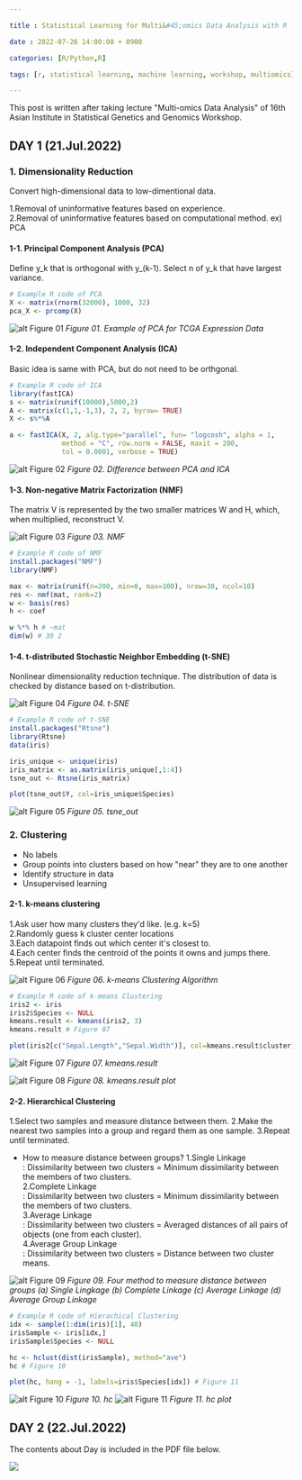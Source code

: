 ```yaml
---

title : Statistical Learning for Multi&#45;omics Data Analysis with R

date : 2022-07-26 14:00:00 + 0900

categories: [R/Python,R]

tags: [r, statistical learning, machine learning, workshop, multiomics]

---
```


This post is written after taking lecture "Multi-omics Data Analysis" of 16th Asian Institute in Statistical Genetics and Genomics Workshop.

## DAY 1 (21.Jul.2022)

### 1. Dimensionality Reduction

Convert high-dimensional data to low-dimentional data. 

1.Removal of uninformative features based on experience.  
2.Removal of uninformative features based on computational method. ex) PCA

#### 1-1. Principal Component Analysis (PCA)
Define y_k that is orthogonal with y_(k-1).  Select n of y_k that have largest variance.  

```R
# Example R code of PCA
X <- matrix(rnorm(32000), 1000, 32)
pca_X <- prcomp(X)
```
![alt Figure 01](/assets/posts/220726_fig01.jpg)
*Figure 01. Example of PCA for TCGA Expression Data*

#### 1-2. Independent Component Analysis (ICA)
Basic idea is same with PCA, but do not need to be orthgonal. 

```R
# Example R code of ICA
library(fastICA)
s <- matrix(runif(10000),5000,2)
A <- matrix(c(1,1,-1,3), 2, 2, byrow= TRUE)
X <- s%*%A

a <- fastICA(X, 2, alg.type="parallel", fun= "logcosh", alpha = 1,
             method = "C", row.norm = FALSE, maxit = 200,
             tol = 0.0001, verbose = TRUE)
```

![alt Figure 02](/assets/posts/220726_fig02.jpg)
*Figure 02. Difference between PCA and ICA*

#### 1-3. Non-negative Matrix Factorization (NMF)
The matrix V is represented by the two smaller matrices W and H, which, when multiplied, reconstruct V.

![alt Figure 03](/assets/posts/220726_fig03.jpg)
*Figure 03. NMF*

```R
# Example R code of NMF
install.packages("NMF")
library(NMF)

max <- matrix(runif(n=200, min=0, max=100), nrow=30, ncol=10)
res <- nmf(mat, rank=2)
w <- basis(res)
h <- coef

w %*% h # ~mat
dim(w) # 30 2
```

#### 1-4. t-distributed Stochastic Neighbor Embedding (t-SNE)
Nonlinear dimensionality reduction technique.
The distribution of data is checked by distance based on t-distribution.

![alt Figure 04](/assets/posts/220726_fig04.jpg)
*Figure 04. t-SNE*

```R
# Example R code of t-SNE
install.packages("Rtsne")
library(Rtsne)
data(iris)

iris_unique <- unique(iris)
iris_matrix <- as.matrix(iris_unique[,1:4])
tsne_out <- Rtsne(iris_matrix) 

plot(tsne_out$Y, col=iris_unique$Species)
```
![alt Figure 05](/assets/posts/220726_fig05.jpg)
*Figure 05. tsne_out*


### 2. Clustering
- No labels
- Group points into clusters based on how "near" they are to one another
- Identify structure in data
- Unsupervised learning

#### 2-1. k-means clustering
1.Ask user how many clusters they'd like. (e.g. k=5)  
2.Randomly guess k cluster center locations  
3.Each datapoint finds out which center it's closest to.  
4.Each center finds the centroid of the points it owns and jumps there.  
5.Repeat until terminated.

![alt Figure 06](/assets/posts/220726_fig06.jpg)
*Figure 06. k-means Clustering Algorithm*

```R
# Example R code of k-means Clustering
iris2 <- iris
iris2$Species <- NULL
kmeans.result <- kmeans(iris2, 3)
kmeans.result # Figure 07

plot(iris2[c("Sepal.Length","Sepal.Width")], col=kmeans.result$cluster) # Figure 08
```
![alt Figure 07](/assets/posts/220726_fig07.jpg)
*Figure 07. kmeans.result*

![alt Figure 08](/assets/posts/220726_fig08.jpg)
*Figure 08. kmeans.result plot*

#### 2-2. Hierarchical Clustering
1.Select two samples and measure distance between them.
2.Make the nearest two samples into a group and regard them as one sample.
3.Repeat until terminated. 

+ How to measure distance between groups? 
1.Single Linkage  
  : Dissimilarity between two clusters = Minimum dissimilarity between the members of two clusters.  
2.Complete Linkage  
  : Dissimilarity between two clusters = Minimum dissimilarity between the members of two clusters.  
3.Average Linkage  
  : Dissimilarity between two clusters = Averaged distances of all pairs of objects (one from each cluster).  
4.Average Group Linkage  
  : Dissimilarity between two clusters = Distance between two cluster means.

![alt Figure 09](/assets/pots/220726_fig09.jpg)
*Figure 09. Four method to measure distance between groups (a) Single Lingkage (b) Complete Linkage (c) Average Linkage (d) Average Group Linkage*
 
```R
# Example R code of Hierachical Clustering
idx <- sample(1:dim(iris)[1], 40)
irisSample <- iris[idx,] 
irisSample$Species <- NULL

hc <- hclust(dist(irisSample), method="ave")
hc # Figure 10

plot(hc, hang = -1, labels=iris$Species[idx]) # Figure 11
```
![alt Figure 10](/assets/posts/220726_fig10.jpg)
*Figure 10. hc*
![alt Figure 11](/assets/posts/220726_fig11.jpg)
*Figure 11. hc plot*

## DAY 2 (22.Jul.2022)
The contents about Day is included in the PDF file below. 

<div type="down_btn">
	<a href="/assets/posts/220726.pdf">
		<img src="/assets/posts/220726_pdf_start.jpg">
	</a>
</div>
